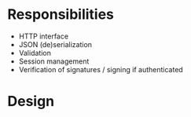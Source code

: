 # Responsibilities

- HTTP interface
- JSON (de)serialization
- Validation
- Session management
- Verification of signatures / signing if authenticated

# Design

